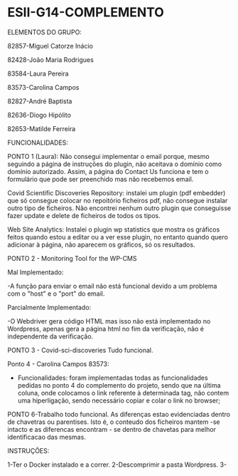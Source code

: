 # ESII-G14-COMPLEMENTO

ELEMENTOS DO GRUPO:

82857-Miguel Catorze Inácio

82428-João Maria Rodrigues

83584-Laura Pereira

83573-Carolina Campos

82827-André Baptista

82636-Diogo Hipólito

82653-Matilde Ferreira

FUNCIONALIDADES:

PONTO 1 (Laura): 
Não consegui implementar o email porque, mesmo seguindo a página de instruções do plugin, não aceitava o domínio como domínio autorizado.
Assim, a página do Contact Us funciona e tem o formulário que pode ser preenchido mas não recebemos email.

Covid Scientific Discoveries Repository: instalei um plugin (pdf embedder) que só consegue colocar no repoitório ficheiros pdf, não consegue instalar outro tipo de ficheiros. Não encontrei nenhum outro plugin que conseguisse fazer update e delete de ficheiros de todos os tipos.

Web Site Analytics: Instalei o plugin wp statistics que mostra os gráficos feitos quando estou a editar ou a ver esse plugin, no entanto quando quero adicionar à página, não aparecem os gráficos, só os resultados.

PONTO 2 -  Monitoring Tool for the WP-CMS

Mal Implementado:

-A função para enviar o email não está funcional devido a um problema com o "host" e o "port" do email.

Parcialmente Implementado:

-O Webdriver gera código HTML mas isso não está implementado no Wordpress, apenas gera a página html no fim da verificação, não é independente da verificação.

PONTO 3 - Covid-sci-discoveries
Tudo funcional.

Ponto 4 - Carolina Campos 83573:
- Funcionalidades: foram implementadas todas as funcionalidades pedidas no 
ponto 4 do complemento do projeto, sendo que na última coluna, onde colocamos 
o link referente à determinada tag, não contem uma hiperligação, sendo 
necessário copiar e colar o link no browser;

PONTO 6-Trabalho todo funcional. As diferenças estao evidenciadas dentro de chavetras ou parentises. Isto é, o conteudo dos ficheiros mantem -se intacto e as diferencas encontram - se dentro de chavetas para melhor identificacao das mesmas.

INSTRUÇÕES:

1-Ter o Docker instalado e a correr.
2-Descomprimir a pasta Wordpress.
3-
